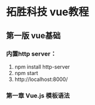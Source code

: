 # 拓胜科技 vue教程
## 第一版 vue基础
### 内置http server：
1. npm install http-server
1. npm start
1. http://localhost:8000/

### 第一章 Vue.js 模板语法